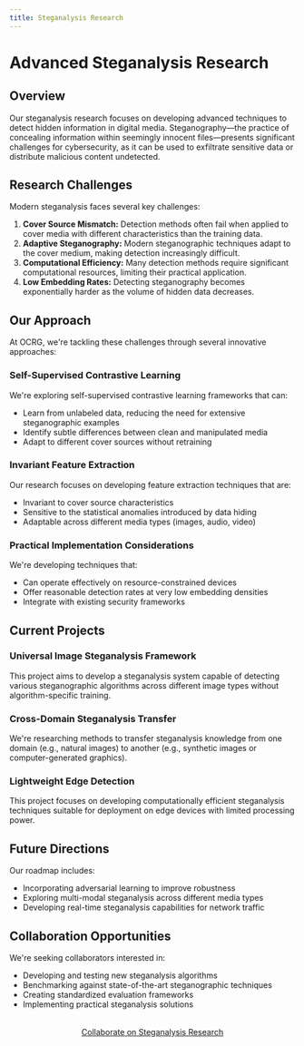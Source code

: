 ```yaml
---
title: Steganalysis Research
---
```


# Advanced Steganalysis Research

## Overview

Our steganalysis research focuses on developing advanced techniques to detect hidden information in digital media. Steganography—the practice of concealing information within seemingly innocent files—presents significant challenges for cybersecurity, as it can be used to exfiltrate sensitive data or distribute malicious content undetected.

## Research Challenges

Modern steganalysis faces several key challenges:

1. **Cover Source Mismatch:** Detection methods often fail when applied to cover media with different characteristics than the training data.
2. **Adaptive Steganography:** Modern steganographic techniques adapt to the cover medium, making detection increasingly difficult.
3. **Computational Efficiency:** Many detection methods require significant computational resources, limiting their practical application.
4. **Low Embedding Rates:** Detecting steganography becomes exponentially harder as the volume of hidden data decreases.

## Our Approach

At OCRG, we're tackling these challenges through several innovative approaches:

### Self-Supervised Contrastive Learning

We're exploring self-supervised contrastive learning frameworks that can:

- Learn from unlabeled data, reducing the need for extensive steganographic examples
- Identify subtle differences between clean and manipulated media
- Adapt to different cover sources without retraining

### Invariant Feature Extraction

Our research focuses on developing feature extraction techniques that are:

- Invariant to cover source characteristics
- Sensitive to the statistical anomalies introduced by data hiding
- Adaptable across different media types (images, audio, video)

### Practical Implementation Considerations

We're developing techniques that:

- Can operate effectively on resource-constrained devices
- Offer reasonable detection rates at very low embedding densities
- Integrate with existing security frameworks

## Current Projects

### Universal Image Steganalysis Framework

This project aims to develop a steganalysis system capable of detecting various steganographic algorithms across different image types without algorithm-specific training.

### Cross-Domain Steganalysis Transfer

We're researching methods to transfer steganalysis knowledge from one domain (e.g., natural images) to another (e.g., synthetic images or computer-generated graphics).

### Lightweight Edge Detection

This project focuses on developing computationally efficient steganalysis techniques suitable for deployment on edge devices with limited processing power.

## Future Directions

Our roadmap includes:

- Incorporating adversarial learning to improve robustness
- Exploring multi-modal steganalysis across different media types
- Developing real-time steganalysis capabilities for network traffic

## Collaboration Opportunities

We're seeking collaborators interested in:

- Developing and testing new steganalysis algorithms
- Benchmarking against state-of-the-art steganographic techniques
- Creating standardized evaluation frameworks
- Implementing practical steganalysis solutions

<div style="text-align: center; margin: 2rem 0;">
  <a href="../contact.html" class="btn btn-primary">Collaborate on Steganalysis Research</a>
</div> 